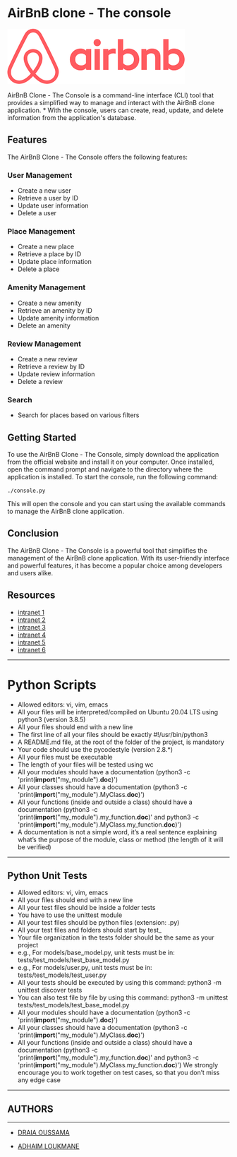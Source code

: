 # AirBnB clone - The console
![img.png](img.png)

AirBnB Clone - The Console is a command-line interface (CLI) tool that provides a simplified way to manage and interact with the AirBnB clone application. *
With the console, users can create, read, update, and delete information from the application's database.

## Features

The AirBnB Clone - The Console offers the following features:

### User Management

- Create a new user
- Retrieve a user by ID
- Update user information
- Delete a user

### Place Management

- Create a new place
- Retrieve a place by ID
- Update place information
- Delete a place

### Amenity Management

- Create a new amenity
- Retrieve an amenity by ID
- Update amenity information
- Delete an amenity

### Review Management

- Create a new review
- Retrieve a review by ID
- Update review information
- Delete a review

### Search

- Search for places based on various filters

## Getting Started

To use the AirBnB Clone - The Console, simply download the application from the official website and install it on your computer. 
Once installed, open the command prompt and navigate to the directory where the application is installed.
To start the console, run the following command:

```
./console.py

```

This will open the console and you can start using the available commands to manage the AirBnB clone application.

## Conclusion

The AirBnB Clone - The Console is a powerful tool that simplifies the management of the AirBnB clone application. 
With its user-friendly interface and powerful features, it has become a popular choice among developers and users alike.
## Resources
* [intranet 1](https://intranet.alxswe.com/rltoken/8ecCwE6veBmm3Nppw4hz5A)
* [intranet 2](https://intranet.alxswe.com/rltoken/uEy4RftSdKypoig9NFTvCg)
* [intranet 3](https://intranet.alxswe.com/rltoken/KfL9TqwdI69W6ttG6gTPPQ)
* [intranet 4](https://intranet.alxswe.com/rltoken/1d8I3jSKgnYAtA1IZfEDpA)
* [intranet 5](https://intranet.alxswe.com/rltoken/IlFiMB8UmqBG2CxA0AD3jA)
* [intranet 6](https://intranet.alxswe.com/rltoken/C_a0EKbtvKdMcwIAuSIZng)
 -----------------------------------------------------------------------------------------------------------------------
# Python Scripts
 * Allowed editors: vi, vim, emacs
  * All your files will be interpreted/compiled on Ubuntu 20.04 LTS using python3 (version 3.8.5)
  * All your files should end with a new line
 * The first line of all your files should be exactly #!/usr/bin/python3
 * A README.md file, at the root of the folder of the project, is mandatory
*  Your code should use the pycodestyle (version 2.8.*)
 * All your files must be executable
 * The length of your files will be tested using wc
 * All your modules should have a documentation (python3 -c 'print(__import__("my_module").__doc__)')
 * All your classes should have a documentation (python3 -c 'print(__import__("my_module").MyClass.__doc__)')
 * All your functions (inside and outside a class) should have a documentation (python3 -c 'print(__import__("my_module").my_function.__doc__)' and python3 -c 'print(__import__("my_module").MyClass.my_function.__doc__)')
 * A documentation is not a simple word, it’s a real sentence explaining what’s the purpose of the module, class or method (the length of it will be verified)
--------------------------------------------------------------------------------------------------------------------------------
## Python Unit Tests
 * Allowed editors: vi, vim, emacs
 * All your files should end with a new line
 * All your test files should be inside a folder tests
 * You have to use the unittest module
 * All your test files should be python files (extension: .py)
*  All your test files and folders should start by test_
 * Your file organization in the tests folder should be the same as your project
 * e.g., For models/base_model.py, unit tests must be in: tests/test_models/test_base_model.py
 * e.g., For models/user.py, unit tests must be in: tests/test_models/test_user.py
 * All your tests should be executed by using this command: python3 -m unittest discover tests
 * You can also test file by file by using this command: python3 -m unittest tests/test_models/test_base_model.py
 * All your modules should have a documentation (python3 -c 'print(__import__("my_module").__doc__)')
 * All your classes should have a documentation (python3 -c 'print(__import__("my_module").MyClass.__doc__)')
*  All your functions (inside and outside a class) should have a documentation (python3 -c 'print(__import__("my_module").my_function.__doc__)' and python3 -c 'print(__import__("my_module").MyClass.my_function.__doc__)')
  We strongly encourage you to work together on test cases, so that you don’t miss any edge case
-----------------------------------------------------------------------------------------------------------------------------------------------
## AUTHORS
---------------------------------------------------------------------------------------------------------------------
* [DRAIA OUSSAMA](draiaoussama@gmail.com)

* [ADHAIM LOUKMANE](lokadadlok@gmail.com)
